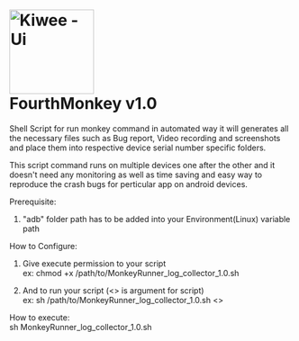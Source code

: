 <img src="http://www.testingdiaries.com/wp-content/uploads/2014/10/AndroidMonkey.png" alt="Kiwee - Ui" style="width:150px;height:150px;" width="85px" height="100px"></br> FourthMonkey v1.0
===

Shell Script for run monkey command in automated way it will generates all the necessary files such as Bug report, Video recording and screenshots and place them into respective device serial number specific folders.

This script command runs on multiple devices one after the other and it doesn't need any monitoring as well as time saving and easy way to reproduce the crash bugs for perticular app on android devices.

Prerequisite:

   1. "adb" folder path has to be added into your Environment(Linux) variable path      
       
How to Configure: 

   1. Give execute permission to your script<br/>
            ex:  chmod +x /path/to/MonkeyRunner_log_collector_1.0.sh

   2. And to run your script (<<app-packagename>> is argument for script)<br/>
             ex: sh /path/to/MonkeyRunner_log_collector_1.0.sh <<app-packagename>>
             
How to execute:  
      sh MonkeyRunner_log_collector_1.0.sh <app-packagename>              
             
             



